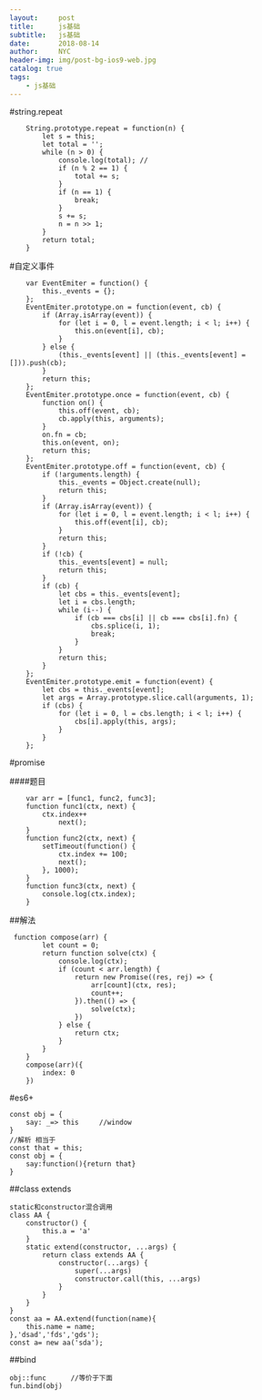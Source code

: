 ```yaml
---
layout:     post
title:      js基础
subtitle:   js基础
date:       2018-08-14
author:     NYC
header-img: img/post-bg-ios9-web.jpg
catalog: true
tags:
    - js基础
---
```



#string.repeat

        String.prototype.repeat = function(n) {
            let s = this;
            let total = '';
            while (n > 0) {
                console.log(total); //
                if (n % 2 == 1) {
                    total += s;
                }
                if (n == 1) {
                    break;
                }
                s += s;
                n = n >> 1;
            }
            return total;
        }


#自定义事件

        var EventEmiter = function() {
            this._events = {};
        };
        EventEmiter.prototype.on = function(event, cb) {
            if (Array.isArray(event)) {
                for (let i = 0, l = event.length; i < l; i++) {
                    this.on(event[i], cb);
                }
            } else {
                (this._events[event] || (this._events[event] = [])).push(cb);
            }
            return this;
        };
        EventEmiter.prototype.once = function(event, cb) {
            function on() {
                this.off(event, cb);
                cb.apply(this, arguments);
            }
            on.fn = cb;
            this.on(event, on);
            return this;
        };
        EventEmiter.prototype.off = function(event, cb) {
            if (!arguments.length) {
                this._events = Object.create(null);
                return this;
            }
            if (Array.isArray(event)) {
                for (let i = 0, l = event.length; i < l; i++) {
                    this.off(event[i], cb);
                }
                return this;
            }
            if (!cb) {
                this._events[event] = null;
                return this;
            }
            if (cb) {
                let cbs = this._events[event];
                let i = cbs.length;
                while (i--) {
                    if (cb === cbs[i] || cb === cbs[i].fn) {
                        cbs.splice(i, 1);
                        break;
                    }
                }
                return this;
            }
        };
        EventEmiter.prototype.emit = function(event) {
            let cbs = this._events[event];
            let args = Array.prototype.slice.call(arguments, 1);
            if (cbs) {
                for (let i = 0, l = cbs.length; i < l; i++) {
                    cbs[i].apply(this, args);
                }
            }
        };
        
        
        
#promise

####题目

        var arr = [func1, func2, func3];
        function func1(ctx, next) {
            ctx.index++
                next();
        }
        function func2(ctx, next) {
            setTimeout(function() {
                ctx.index += 100;
                next();
            }, 1000);
        }
        function func3(ctx, next) {
            console.log(ctx.index);
        }

##解法

 	 function compose(arr) {
            let count = 0;
            return function solve(ctx) {
                console.log(ctx);
                if (count < arr.length) {
                    return new Promise((res, rej) => {
                        arr[count](ctx, res);
                        count++;
                    }).then(() => {
                        solve(ctx);
                    })
                } else {
                    return ctx;
                }
            }
        }
        compose(arr)({
            index: 0
        })
 
#es6+

    const obj = {
        say: _=> this     //window
    }
    //解析 相当于
    const that = this; 
    const obj = {
        say:function(){return that}
    }

##class extends

    static和constructor混合调用
    class AA {
        constructor() {
            this.a = 'a'
        }
        static extend(constructor, ...args) {
            return class extends AA {
                constructor(...args) {
                    super(...args)
                    constructor.call(this, ...args)
                }
            }
        }
    }
    const aa = AA.extend(function(name){
        this.name = name;
    },'dsad','fds','gds');
    const a= new aa('sda');

##bind 

    obj::func      //等价于下面
    fun.bind(obj)

